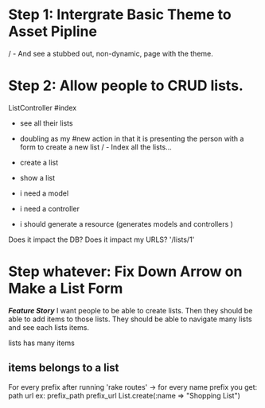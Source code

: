 # Step 1: Intergrate Basic Theme to Asset Pipline

/ - And see a stubbed out, non-dynamic, page with the theme.

# Step 2: Allow people to CRUD lists.

ListController
 #index
 - see all their lists
 - doubling as my #new action
  in that it is presenting the
  person with a form to create
  a new list
/ - Index all the lists...
- create a list

- show a list

- i need a model
- i need a controller
- i should generate a resource (generates models and controllers )

Does it impact the DB?
Does it impact my URLS? '/lists/1'

# Step whatever: Fix Down Arrow on Make a List Form

***Feature Story***
I want people to be able to create lists. Then they should be able to add items
to those lists. They should be able to navigate many lists and see each lists
items.

lists
  has many items

items
  belongs to a list
--------
For every prefix after running 'rake routes'
-> for every name prefix you get:
path
url
ex: prefix_path
    prefix_url
List.create(:name => "Shopping List")
